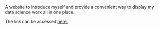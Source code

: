 A website to introduce myself and provide a convenient way to display my data science work all in one place. 

The link can be accessed [here.](https://jcarterlab.github.io/index.html)
